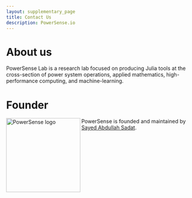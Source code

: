 ```yaml
---
layout: supplementary_page
title: Contact Us
description: PowerSense.io
---
```

# About us

PowerSense Lab is a research lab focused on producing Julia tools at the cross-section of power system operations, applied mathematics, high-performance computing, and machine-learning.

# Founder

<img src="https://powersense.github.io//assets/headshot.PNG" align="left" width="200" alt="PowerSense logo">

PowerSense is founded and maintained by [Sayed Abdullah Sadat](https://www.sayedsadat.com).
